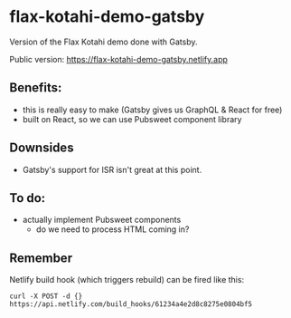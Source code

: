 # flax-kotahi-demo-gatsby

Version of the Flax Kotahi demo done with Gatsby.

Public version: https://flax-kotahi-demo-gatsby.netlify.app

## Benefits:

- this is really easy to make (Gatsby gives us GraphQL & React for free)
- built on React, so we can use Pubsweet component library

## Downsides

- Gatsby's support for ISR isn't great at this point.

## To do:

- actually implement Pubsweet components
  - do we need to process HTML coming in?

## Remember

Netlify build hook (which triggers rebuild) can be fired like this: 

```
curl -X POST -d {} https://api.netlify.com/build_hooks/61234a4e2d8c8275e0804bf5
```